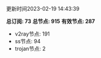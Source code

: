 更新时间2023-02-19 14:43:39

**总订阅: 73**
**总节点: 915**
**有效节点: 287**
- v2ray节点: 191
- ss节点: 94
- trojan节点: 2

